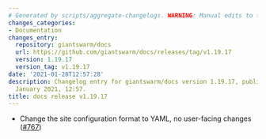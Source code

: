 ```yaml
---
# Generated by scripts/aggregate-changelogs. WARNING: Manual edits to this files will be overwritten.
changes_categories:
- Documentation
changes_entry:
  repository: giantswarm/docs
  url: https://github.com/giantswarm/docs/releases/tag/v1.19.17
  version: 1.19.17
  version_tag: v1.19.17
date: '2021-01-28T12:57:28'
description: Changelog entry for giantswarm/docs version 1.19.17, published on 28
  January 2021, 12:57.
title: docs release v1.19.17
---
```


- Change the site configuration format to YAML, no user-facing changes ([#767](https://github.com/giantswarm/docs/pull/767))
